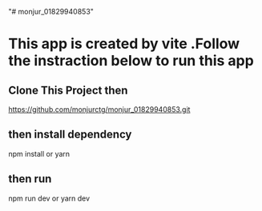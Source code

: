 "# monjur_01829940853" 
# This app is created by vite  .Follow the instraction below to run this  app
## Clone This Project then
https://github.com/monjurctg/monjur_01829940853.git
##  then install dependency 
npm install or yarn 

## then run
npm run dev or yarn dev


